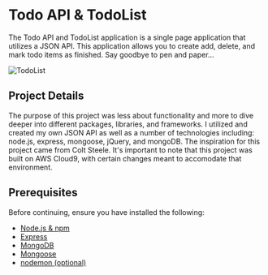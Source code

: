 # Todo API & TodoList
The Todo API and TodoList application is a single page application that utilizes a JSON API. This application allows you to create add, delete, and mark todo items as finished. Say goodbye to pen and paper...

![TodoList](https://user-images.githubusercontent.com/62860153/101312790-83add200-3809-11eb-803e-427b91dc7b19.gif)

## Project Details
The purpose of this project was less about functionality and more to dive deeper into different packages, libraries, and frameworks. I utilized and created my own JSON API as well as a number of technologies including: node.js, express, mongoose, jQuery, and mongoDB. The inspiration for this project came from Colt Steele. It's important to note that this project was built on AWS Cloud9, with certain changes meant to accomodate that environment.

## Prerequisites
Before continuing, ensure you have installed the following:
* [Node.js & npm](https://www.npmjs.com/get-npm)
* [Express](https://expressjs.com/en/starter/installing.html)
* [MongoDB](https://github.com/nax3t/aws-cloud9-instructions)
* [Mongoose](https://www.npmjs.com/package/mongoose)
* [nodemon (optional)](https://www.npmjs.com/package/nodemon)

